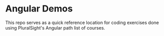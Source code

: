# Angular Demos

This repo serves as a quick reference location for coding exercises done using PluralSight's Angular path list of courses.
